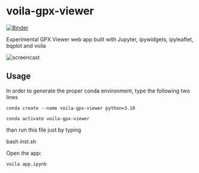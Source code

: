 # voila-gpx-viewer

[![Binder](https://mybinder.org/badge_logo.svg)](https://mybinder.org/v2/gh/jtpio/voila-gpx-viewer/master?urlpath=voila%2Frender%2Fapp.ipynb)

Experimental GPX Viewer web app built with Jupyter, ipywidgets, ipyleaflet, bqplot and voila

![screencast](https://user-images.githubusercontent.com/591645/60527710-0ff1c680-9cf3-11e9-87b5-8711fd3da344.gif)

## Usage

In order to generate the proper conda environment, type the following two lines

```
conda create --name voila-gpx-viewer python=3.10
```

```
conda activate voila-gpx-viewer
```

than run this file just by typing 

bash inst.sh

Open the app:

```bash
voila app.ipynb
```
